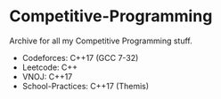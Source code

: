 # Competitive-Programming
Archive for all my Competitive Programming stuff.
- Codeforces: C++17 (GCC 7-32)
- Leetcode: C++
- VNOJ: C++17
- School-Practices: C++17 (Themis)
